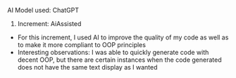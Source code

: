 AI Model used: ChatGPT

1. Increment: AiAssisted
- For this increment, I used AI to improve the quality of my code as well as to make it more compliant to OOP principles
- Interesting observations: I was able to quickly generate code with decent OOP, but there are certain instances when the code generated does not have the same text display as I wanted